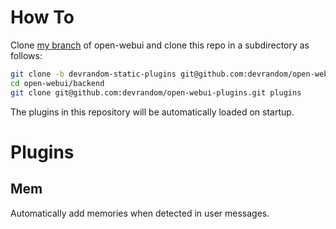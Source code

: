 # How To

Clone [my branch](https://github.com/devrandom/open-webui/tree/devrandom-static-plugins) of open-webui and clone this repo in a subdirectory as follows:

```sh
git clone -b devrandom-static-plugins git@github.com:devrandom/open-webui.git
cd open-webui/backend
git clone git@github.com:devrandom/open-webui-plugins.git plugins
```

The plugins in this repository will be automatically loaded on startup.

# Plugins
## Mem

Automatically add memories when detected in user messages.
